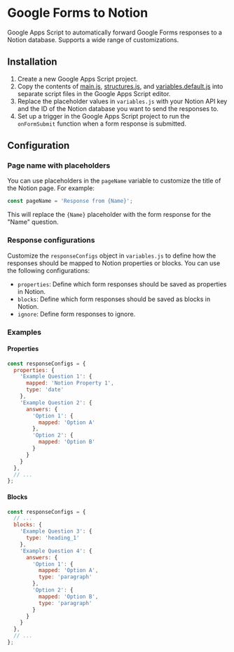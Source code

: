 # Google Forms to Notion

Google Apps Script to automatically forward Google Forms responses to a Notion database. Supports a wide range of customizations.

## Installation

<!-- Improve with screenshots and instructions on how to get the Notion API key and add the integration to the database -->
1. Create a new Google Apps Script project.
2. Copy the contents of [main.js](https://raw.githubusercontent.com/ManuelFte/Google-Forms-to-Notion/main/main.js), [structures.js](https://raw.githubusercontent.com/ManuelFte/Google-Forms-to-Notion/main/structures.js), and [variables.default.js](https://raw.githubusercontent.com/ManuelFte/Google-Forms-to-Notion/main/variables.default.js) into separate script files in the Google Apps Script editor.
3. Replace the placeholder values in `variables.js` with your Notion API key and the ID of the Notion database you want to send the responses to.
4. Set up a trigger in the Google Apps Script project to run the `onFormSubmit` function when a form response is submitted.

## Configuration

### Page name with placeholders

<!-- Mention that the placeholders need to come from the responses -->
You can use placeholders in the `pageName` variable to customize the title of the Notion page. For example:

```js
const pageName = 'Response from {Name}';
```

This will replace the `{Name}` placeholder with the form response for the "Name" question.

### Response configurations

Customize the `responseConfigs` object in `variables.js` to define how the responses should be mapped to Notion properties or blocks. You can use the following configurations: <!-- I need to state how they're going to be outputted by default if no configurations are provided -->

<!-- I don't like this wording -->
- `properties`: Define which form responses should be saved as properties in Notion.
- `blocks`: Define which form responses should be saved as blocks in Notion.
- `ignore`: Define form responses to ignore.

### Examples

#### Properties

```js
const responseConfigs = {
  properties: {
    'Example Question 1': {
      mapped: 'Notion Property 1',
      type: 'date'
    },
    'Example Question 2': {
      answers: {
        'Option 1': {
          mapped: 'Option A'
        },
        'Option 2': {
          mapped: 'Option B'
        }
      }
    }
  },
  // ...
};
```

#### Blocks

```js
const responseConfigs = {
  // ...
  blocks: {
    'Example Question 3': {
      type: 'heading_1'
    },
    'Example Question 4': {
      answers: {
        'Option 1': {
          mapped: 'Option A',
          type: 'paragraph'
        },
        'Option 2': {
          mapped: 'Option B',
          type: 'paragraph'
        }
      }
    }
  },
  // ...
};
```

